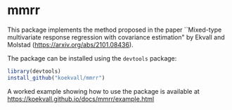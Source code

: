 # mmrr

This package implements the method proposed in the paper ``Mixed-type multivariate response regression with covariance estimation" by Ekvall and Molstad (https://arxiv.org/abs/2101.08436).

The package can be installed using the `devtools` package:

``` r
library(devtools)
install_github("koekvall/mmrr")
```

A worked example showing how to use the package is available at https://koekvall.github.io/docs/mmrr/example.html
